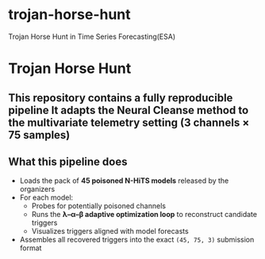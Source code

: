 # trojan-horse-hunt
Trojan Horse Hunt in Time Series Forecasting(ESA)


# Trojan Horse Hunt 

This repository contains a **fully reproducible pipeline**
It adapts the Neural Cleanse method to the multivariate telemetry setting (3 channels × 75 samples)
---

## What this pipeline does
- Loads the pack of **45 poisoned N-HiTS models** released by the organizers  
- For each model:  
  - Probes for potentially poisoned channels  
  - Runs the **λ–α–β adaptive optimization loop** to reconstruct candidate triggers  
  - Visualizes triggers aligned with model forecasts  
- Assembles all recovered triggers into the exact `(45, 75, 3)` submission format 
